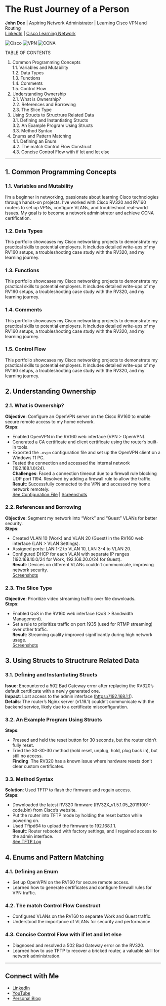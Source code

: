 # The Rust Journey of a Person
**John Doe** | Aspiring Network Administrator | Learning Cisco VPN and Routing  
[LinkedIn](https://linkedin.com/in/your-profile) | [Cisco Learning Network](https://learningnetwork.cisco.com/your-profile)

![Cisco](https://img.shields.io/badge/Cisco-Networking-blue) ![VPN](https://img.shields.io/badge/Skill-VPN-green) ![CCNA](https://img.shields.io/badge/CCNA-In%20Progress-orange)

TABLE OF CONTENTS

1. Common Programming Concepts    
   1.1. Variables and Mutability    
   1.2. Data Types    
   1.3. Functions    
   1.4. Comments    
   1.5. Control Flow    
2. Understanding Ownership    
   2.1. What is Ownership?    
   2.2. References and Borrowing    
   2.3. The Slice Type    
3. Using Structs to Structrure Related Data    
   3.1. Defining and Instantiating Structs    
   3.2. An Example Program Using Structs    
   3.3. Method Syntax    
4. Enums and Pattern Matching    
   4.1. Defining an Enum    
   4.2. The match Control Flow Construct    
   4.3. Concise Control Flow with if let and let else    

---

## 1. Common Programming Concepts

### 1.1. Variables and Mutability
I’m a beginner in networking, passionate about learning Cisco technologies through hands-on projects. I’ve worked with Cisco RV320 and RV160 routers to set up VPNs, configure VLANs, and troubleshoot real-world issues. My goal is to become a network administrator and achieve CCNA certification.

### 1.2. Data Types
This portfolio showcases my Cisco networking projects to demonstrate my practical skills to potential employers. It includes detailed write-ups of my RV160 setups, a troubleshooting case study with the RV320, and my learning journey.

### 1.3. Functions
This portfolio showcases my Cisco networking projects to demonstrate my practical skills to potential employers. It includes detailed write-ups of my RV160 setups, a troubleshooting case study with the RV320, and my learning journey.

### 1.4. Comments
This portfolio showcases my Cisco networking projects to demonstrate my practical skills to potential employers. It includes detailed write-ups of my RV160 setups, a troubleshooting case study with the RV320, and my learning journey.

### 1.5. Control Flow
This portfolio showcases my Cisco networking projects to demonstrate my practical skills to potential employers. It includes detailed write-ups of my RV160 setups, a troubleshooting case study with the RV320, and my learning journey.

## 2. Understanding Ownership

### 2.1. What is Ownership?
**Objective**: Configure an OpenVPN server on the Cisco RV160 to enable secure remote access to my home network.  
**Steps**:  
- Enabled OpenVPN in the RV160 web interface (VPN > OpenVPN).  
- Generated a CA certificate and client certificate using the router’s built-in tools.  
- Exported the `.ovpn` configuration file and set up the OpenVPN client on a Windows 11 PC.  
- Tested the connection and accessed the internal network (192.168.1.0/24).  
**Challenges**: Faced a connection timeout due to a firewall rule blocking UDP port 1194. Resolved by adding a firewall rule to allow the traffic.  
**Result**: Successfully connected to the VPN and accessed my home network remotely.  
[See Configuration File](rv160-openvpn-config.ovpn) | [Screenshots](screenshots/rv160-openvpn-setup.png)

### 2.2. References and Borrowing
**Objective**: Segment my network into “Work” and “Guest” VLANs for better security.  
**Steps**:  
- Created VLAN 10 (Work) and VLAN 20 (Guest) in the RV160 web interface (LAN > VLAN Settings).  
- Assigned ports: LAN 1-2 to VLAN 10, LAN 3-4 to VLAN 20.  
- Configured DHCP for each VLAN with separate IP ranges (192.168.10.0/24 for Work, 192.168.20.0/24 for Guest).  
**Result**: Devices on different VLANs couldn’t communicate, improving network security.  
[Screenshots](screenshots/rv160-vlan-config.png)

### 2.3. The Slice Type
**Objective**: Prioritize video streaming traffic over file downloads.  
**Steps**:  
- Enabled QoS in the RV160 web interface (QoS > Bandwidth Management).  
- Set a rule to prioritize traffic on port 1935 (used for RTMP streaming) over other traffic.  
**Result**: Streaming quality improved significantly during high network usage.  
[Screenshots](screenshots/rv160-qos-config.png)

## 3. Using Structs to Structrure Related Data

### 3.1. Defining and Instantiating Structs
**Issue**: Encountered a 502 Bad Gateway error after replacing the RV320’s default certificate with a newly generated one.  
**Impact**: Lost access to the admin interface (https://192.168.1.1).  
**Details**: The router’s Nginx server (v1.16.1) couldn’t communicate with the backend service, likely due to a certificate misconfiguration.

### 3.2. An Example Program Using Structs
**Steps**:  
- Pressed and held the reset button for 30 seconds, but the router didn’t fully reset.  
- Tried the 30-30-30 method (hold reset, unplug, hold, plug back in), but still no access.  
**Finding**: The RV320 has a known issue where hardware resets don’t clear custom certificates.

### 3.3. Method Syntax
**Solution**: Used TFTP to flash the firmware and regain access.  
**Steps**:  
- Downloaded the latest RV320 firmware (RV32X_v1.5.1.05_20191001-code.bin) from Cisco’s website.  
- Put the router into TFTP mode by holding the reset button while powering on.  
- Used Tftpd64 to upload the firmware to 192.168.1.1.  
**Result**: Router rebooted with factory settings, and I regained access to the admin interface.  
[See TFTP Log](logs/rv320-tftp-recovery.log)

## 4. Enums and Pattern Matching

### 4.1. Defining an Enum
- Set up OpenVPN on the RV160 for secure remote access.  
- Learned how to generate certificates and configure firewall rules for VPN traffic.

### 4.2. The match Control Flow Construct
- Configured VLANs on the RV160 to separate Work and Guest traffic.  
- Understood the importance of VLANs for security and performance.

### 4.3. Concise Control Flow with if let and let else
- Diagnosed and resolved a 502 Bad Gateway error on the RV320.  
- Learned how to use TFTP to recover a bricked router, a valuable skill for network administration.

---

## Connect with Me
- [LinkedIn](https://linkedin.com/in/your-profile)
- [YouTube](https://youtube.com/your-channel)
- [Personal Blog](https://your-blog.com)
